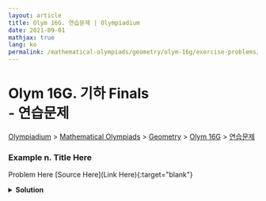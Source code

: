 ```yaml
---
layout: article
title: Olym 16G. 연습문제 | Olympiadium
date: 2021-09-01
mathjax: true
lang: ko
permalink: /mathematical-olympiads/geometry/olym-16g/exercise-problems/
---
```

# Olym 16G. 기하 Finals <br> <ssup> - 연습문제</ssup>

<a href="{{ site.homeurl }}">Olympiadium</a> > <a href="{{ site.homeurl }}mathematical-olympiads/">Mathematical Olympiads</a> > <a href="{{ site.homeurl }}mathematical-olympiads/geometry/">Geometry</a> > <a href="{{ site.homeurl }}mathematical-olympiads/geometry/olym-16g/">Olym 16G</a> > <a href="{{ site.homeurl }}mathematical-olympiads/geometry/olym-16g/exercise-problems/">연습문제</a>

### Example n. Title Here
<skyblueboard> Problem Here </skyblueboard>
[Source Here](Link Here){:target="blank"}
<pinkborder><details>
<summary><b>Solution</b></summary>
Solution Here. 
</details></pinkborder>


